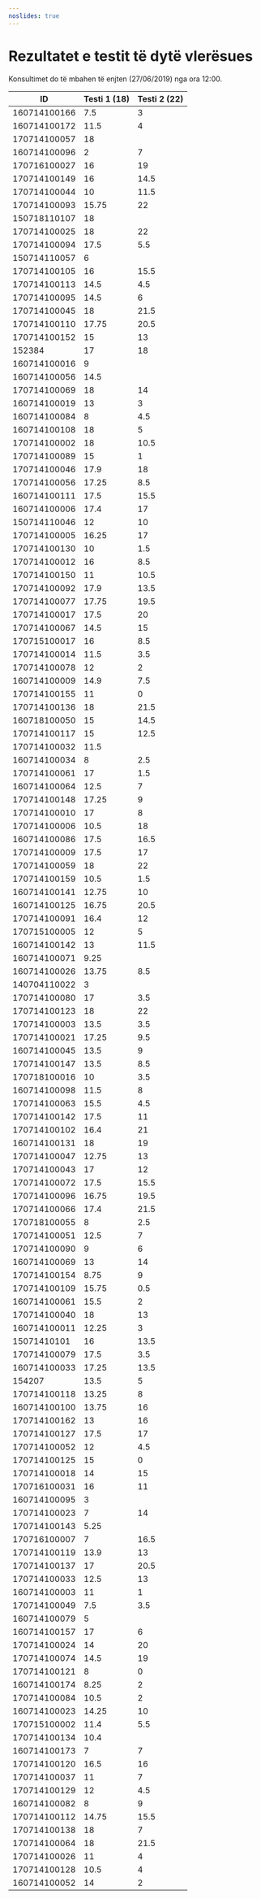 ```yaml
---
noslides: true
---
```


# Rezultatet e testit të dytë vlerësues

Konsultimet do të mbahen të enjten (27/06/2019) nga ora 12:00.

| ID           | Testi 1 (18) | Testi 2 (22) |
| ------------ | ------------ | ------------ |
| 160714100166 | 7.5          | 3            |
| 160714100172 | 11.5         | 4            |
| 170714100057 | 18           |
| 160714100096 | 2            | 7            |
| 170716100027 | 16           | 19           |
| 170714100149 | 16           | 14.5         |
| 170714100044 | 10           | 11.5         |
| 170714100093 | 15.75        | 22           |
| 150718110107 | 18           |
| 170714100025 | 18           | 22           |
| 170714100094 | 17.5         | 5.5          |
| 150714110057 | 6            |
| 170714100105 | 16           | 15.5         |
| 170714100113 | 14.5         | 4.5          |
| 170714100095 | 14.5         | 6            |
| 170714100045 | 18           | 21.5         |
| 170714100110 | 17.75        | 20.5         |
| 170714100152 | 15           | 13           |
| 152384       | 17           | 18           |
| 160714100016 | 9            |
| 160714100056 | 14.5         |
| 170714100069 | 18           | 14           |
| 160714100019 | 13           | 3            |
| 160714100084 | 8            | 4.5          |
| 160714100108 | 18           | 5            |
| 170714100002 | 18           | 10.5         |
| 170714100089 | 15           | 1            |
| 170714100046 | 17.9         | 18           |
| 170714100056 | 17.25        | 8.5          |
| 160714100111 | 17.5         | 15.5         |
| 160714100006 | 17.4         | 17           |
| 150714110046 | 12           | 10           |
| 170714100005 | 16.25        | 17           |
| 170714100130 | 10           | 1.5          |
| 170714100012 | 16           | 8.5          |
| 170714100150 | 11           | 10.5         |
| 170714100092 | 17.9         | 13.5         |
| 170714100077 | 17.75        | 19.5         |
| 170714100017 | 17.5         | 20           |
| 170714100067 | 14.5         | 15           |
| 170715100017 | 16           | 8.5          |
| 170714100014 | 11.5         | 3.5          |
| 170714100078 | 12           | 2            |
| 160714100009 | 14.9         | 7.5          |
| 170714100155 | 11           | 0            |
| 170714100136 | 18           | 21.5         |
| 160718100050 | 15           | 14.5         |
| 170714100117 | 15           | 12.5         |
| 170714100032 | 11.5         |
| 160714100034 | 8            | 2.5          |
| 170714100061 | 17           | 1.5          |
| 160714100064 | 12.5         | 7            |
| 170714100148 | 17.25        | 9            |
| 170714100010 | 17           | 8            |
| 170714100006 | 10.5         | 18           |
| 160714100086 | 17.5         | 16.5         |
| 170714100009 | 17.5         | 17           |
| 170714100059 | 18           | 22           |
| 170714100159 | 10.5         | 1.5          |
| 160714100141 | 12.75        | 10           |
| 160714100125 | 16.75        | 20.5         |
| 170714100091 | 16.4         | 12           |
| 170715100005 | 12           | 5            |
| 160714100142 | 13           | 11.5         |
| 160714100071 | 9.25         |
| 160714100026 | 13.75        | 8.5          |
| 140704110022 | 3            |
| 170714100080 | 17           | 3.5          |
| 170714100123 | 18           | 22           |
| 170714100003 | 13.5         | 3.5          |
| 170714100021 | 17.25        | 9.5          |
| 160714100045 | 13.5         | 9            |
| 170714100147 | 13.5         | 8.5          |
| 170718100016 | 10           | 3.5          |
| 160714100098 | 11.5         | 8            |
| 170714100063 | 15.5         | 4.5          |
| 170714100142 | 17.5         | 11           |
| 170714100102 | 16.4         | 21           |
| 160714100131 | 18           | 19           |
| 170714100047 | 12.75        | 13           |
| 170714100043 | 17           | 12           |
| 170714100072 | 17.5         | 15.5         |
| 170714100096 | 16.75        | 19.5         |
| 170714100066 | 17.4         | 21.5         |
| 170718100055 | 8            | 2.5          |
| 170714100051 | 12.5         | 7            |
| 170714100090 | 9            | 6            |
| 160714100069 | 13           | 14           |
| 170714100154 | 8.75         | 9            |
| 170714100109 | 15.75        | 0.5          |
| 160714100061 | 15.5         | 2            |
| 170714100040 | 18           | 13           |
| 160714100011 | 12.25        | 3            |
| 15071410101  | 16           | 13.5         |
| 170714100079 | 17.5         | 3.5          |
| 160714100033 | 17.25        | 13.5         |
| 154207       | 13.5         | 5            |
| 170714100118 | 13.25        | 8            |
| 160714100100 | 13.75        | 16           |
| 170714100162 | 13           | 16           |
| 170714100127 | 17.5         | 17           |
| 170714100052 | 12           | 4.5          |
| 170714100125 | 15           | 0            |
| 170714100018 | 14           | 15           |
| 170716100031 | 16           | 11           |
| 160714100095 | 3            |
| 170714100023 | 7            | 14           |
| 170714100143 | 5.25         |
| 170716100007 | 7            | 16.5         |
| 170714100119 | 13.9         | 13           |
| 170714100137 | 17           | 20.5         |
| 170714100033 | 12.5         | 13           |
| 160714100003 | 11           | 1            |
| 170714100049 | 7.5          | 3.5          |
| 160714100079 | 5            |
| 160714100157 | 17           | 6            |
| 170714100024 | 14           | 20           |
| 170714100074 | 14.5         | 19           |
| 170714100121 | 8            | 0            |
| 160714100174 | 8.25         | 2            |
| 170714100084 | 10.5         | 2            |
| 160714100023 | 14.25        | 10           |
| 170715100002 | 11.4         | 5.5          |
| 170714100134 | 10.4         |
| 160714100173 | 7            | 7            |
| 170714100120 | 16.5         | 16           |
| 170714100037 | 11           | 7            |
| 170714100129 | 12           | 4.5          |
| 160714100082 | 8            | 9            |
| 170714100112 | 14.75        | 15.5         |
| 170714100138 | 18           | 7            |
| 170714100064 | 18           | 21.5         |
| 170714100026 | 11           | 4            |
| 170714100128 | 10.5         | 4            |
| 160714100052 | 14           | 2            |
